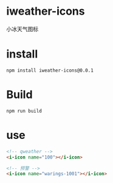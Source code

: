 # iweather-icons

小冰天气图标

# install

```
npm install iweather-icons@0.0.1
```

# Build

```
npm run build
```

# use

```html
<!-- qweather -->
<i-icon name="100"></i-icon>

<!-- 预警 -->
<i-icon name="warings-1001"></i-icon>
```

